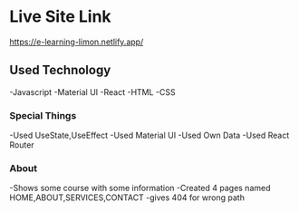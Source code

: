 # Live Site Link

https://e-learning-limon.netlify.app/

## Used Technology

-Javascript
-Material UI
-React
-HTML
-CSS

### Special Things

-Used UseState,UseEffect
-Used Material UI
-Used Own Data
-Used React Router

### About

-Shows some course with some information
-Created 4 pages named HOME,ABOUT,SERVICES,CONTACT
-gives 404 for wrong path
